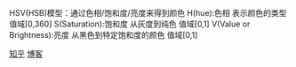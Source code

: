 HSV(HSB)模型：通过色相/饱和度/亮度来得到颜色
H(hue):色相 表示颜色的类型 值域[0,360]
S(Saturation):饱和度 从灰度到纯色 值域[0,1]
V(Value or Brightness):亮度 从黑色到特定饱和度的颜色 值域[0,1]

[知乎](https://www.zhihu.com/question/20656077)
[博客](https://www.jb51.cc/cocos2dx/338715.html)